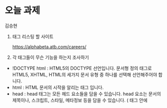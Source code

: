 # 오늘 과제
 김승현

 1. 태그 리스팅 할 사이트

    https://alphabeta.atb.com/careers/


 2. 각 태그들이 무슨 기능을 하는지 조사하기

   - !DOCTYPE html : 
    HTML5의 DOCTYPE 선언입니다. 문서형 정의 태그로 HTML5, XHTML, HTML의 세가지 문서 유형 중 하나를 선택해 선언해주어야 합니다. 
   - html : 
    HTML 문서의 시작을 알리는 태그 입니다.
   - head : 
    head 태그는 모든 헤드 요소들을 담을 수 있습니다. head 요소는 문서의 제목이나, 스크립트, 스타일, 메타정보 등을 담을 수 있습니다.
   (<head> 태그 안에 <title>, <style>, <base>, <link>, <meta>, <script>, <noscript> 가 들어갈 수 있음)
   - meta : 
    meta 요소는 title, base, link, style, script 요소로 표현할 수 없는 다양한 종류의 메타데이터를 표현합니다. 주로 charset="utf-8" 을 사용하여 다국어 지원
    설정을 해줍니다.
   - script : 
    동적 스크립트와 데이터 블럭을 문서에 포함시킵니다.
   - title : 
    HTML문서의 타이틀을 지저합니다. 이는 브라우저의 타이틀바에 표시됩니다.
    head 요소 안에서 반드시 한번만 지정되어야 합니다.
   - link : 
    다른 리소스와의 연결을 위해 사용합니다.
   - style : 
    스타일 정보를 문서에 포함시킵니다.
   - body : 
    문서의 메인 컨텐트를 나타냅니다.
    올바른 문서에서는 하나의 body 요소만이 존재해야 합니다.
   - a : 
    텍스트에 링크를 설정할 수 있는 태그 입니다.
   - svg : 
    svg 태그는 SVG 그래픽을 위한 컨테이너를 정의합니다. SVG는 Scalable Vector Graphics의 약자로 벡터 이미지를 만드는 코드입니다.
    SVG는 path, 상자, 구체, 글자, 그리고 그래픽 이미지들을 그리기 위한 여러가지 메서드들을 가지고 있습니다.
    <path></path><g></g> 태그를 사용합니다.
   - iframe : 
     문서 내에 다른 문서를 내포할 수 있게 해줍니다.
   - base : 
     HTML 문서의 기준 URL을 명시합니다.
   - link : 
     다른 리소소와의 연결을 위해 사용합니다.
   - noscript : 
     스크립트가 비활성화되었을 때 나타낼 내용을 표시합니다. 스크립트가 활성화 되었을 때에는 noscript 안의 내용은 무시됩니다.
   - div : 
     태그 자체는 특별한 의미가 없으며 문서의 영역을 지정하는데 사용합니다.
   - span : 
     인라인 요소로 그것 자신만으로는 아무런 의미를 갖지 않습니다.
   - p : 
     문단을 나타냅니다.
   - li : 
     목록 아이템을 나타냅니다. 
     부모 요소가 ol 이라면 li 요소는 순서있는 값을 가집니다. 
     부모 요소가 ul 이라면 li 요소는 순서가 없는 값을 가집니다.
   - ul : 
     아이템의 순서가 중요하지 않은 목록을 나타냅니다.
   - ol : 
     순서가 있는 목록을 나타냅니다.
   - br : 
     단락에서 텍스트를 강제로 줄바꿈 합니다.
    
3. 어떤 자바스크립트 라이브러리를 불러오는지를 조사해오기

   - fbevents.js
   - analytics.js
   - gtm.js
   - https://static.hotjar.com/c/hotjar-.js
   - hotjar-852541.js
   - modules-8b7fcf2cd58efe53e8d4007e62c23a79.js
   - vendors_main.a689e263.chunk.js
   - main.7d01e732.js
   - 검색 결과 fbevents analytics gtm hotjar 는 검색 통계 관련 js 라이브러리로 추정됩니다
   - 그리고 webpack4 프레임워크를 사용한 것으로 보이는데 검색결과 modules, vendors, chunk, main 이 webpack4 에서 자주 사용되는 파일 명인 것으로 나옵니다.

